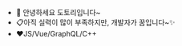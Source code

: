 - 👋 안녕하세요 도토리입니다~
- 📋아직 실력이 많이 부족하지만, 개발자가 꿈입니다~✨
- ❤JS/Vue/GraphQL/C++

<!---
dotol2jr/dotol2jr is a ✨ special ✨ repository because its `README.md` (this file) appears on your GitHub profile.
You can click the Preview link to take a look at your changes.
--->

